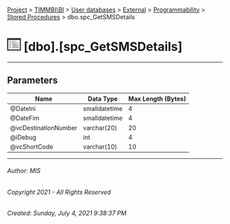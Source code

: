 #### 

[Project](../../../../../index.md) > [TIMMBI\\BI](../../../../index.md) > [User databases](../../../index.md) > [External](../../index.md) > [Programmability](../index.md) > [Stored Procedures](Stored_Procedures.md) > dbo.spc_GetSMSDetails

# ![Stored Procedures](../../../../../Images/StoredProcedure32.png) [dbo].[spc_GetSMSDetails]

---

## <a name="#parameters"></a>Parameters

| Name | Data Type | Max Length (Bytes) |
|---|---|---|
| @DateIni | smalldatetime | 4 |
| @DateFim | smalldatetime | 4 |
| @vcDestinationNumber | varchar(20) | 20 |
| @iDebug | int | 4 |
| @vcShortCode | varchar(10) | 10 |


---

###### Author:  MIS

###### Copyright 2021 - All Rights Reserved

###### Created: Sunday, July 4, 2021 9:38:37 PM


